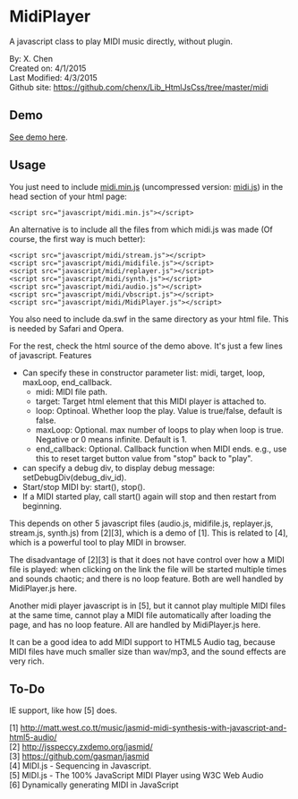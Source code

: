 # MidiPlayer
A javascript class to play MIDI music directly, without plugin.


By: X. Chen  
Created on: 4/1/2015  
Last Modified: 4/3/2015  
Github site: https://github.com/chenx/Lib_HtmlJsCss/tree/master/midi

Demo
-----

<a href="http://homecox.com/games/midi/">See demo here</a>.

Usage
-----

You just need to include <a href="https://github.com/chenx/Lib_HtmlJsCss/tree/master/midi/javascript">midi.min.js</a> (uncompressed version: <a href="https://github.com/chenx/Lib_HtmlJsCss/blob/master/midi/javascript/midi.js">midi.js</a>) in the head section of your html page:

    <script src="javascript/midi.min.js"></script>

An alternative is to include all the files from which midi.js was made (Of course, the first way is much better):

    <script src="javascript/midi/stream.js"></script>
    <script src="javascript/midi/midifile.js"></script>
    <script src="javascript/midi/replayer.js"></script>
    <script src="javascript/midi/synth.js"></script>
    <script src="javascript/midi/audio.js"></script>
    <script src="javascript/midi/vbscript.js"></script>
    <script src="javascript/midi/MidiPlayer.js"></script>

You also need to include da.swf in the same directory as your html file. This is needed by Safari and Opera.

For the rest, check the html source of the demo above. It's just a few lines of javascript.
Features

* Can specify these in constructor parameter list: midi, target, loop, maxLoop, end_callback.
    - midi: MIDI file path.
    - target: Target html element that this MIDI player is attached to.
    - loop: Optinoal. Whether loop the play. Value is true/false, default is false.
    - maxLoop: Optional. max number of loops to play when loop is true. Negative or 0 means infinite. Default is 1.
    - end_callback: Optional. Callback function when MIDI ends.
      e.g., use this to reset target button value from "stop" back to "play".
* can specify a debug div, to display debug message: setDebugDiv(debug_div_id).
* Start/stop MIDI by: start(), stop().
* If a MIDI started play, call start() again will stop and then restart from beginning.

This depends on other 5 javascript files (audio.js, midifile.js, replayer.js, stream.js, synth.js) from [2][3], which is a demo of [1]. This is related to [4], which is a powerful tool to play MIDI in browser.

The disadvantage of [2][3] is that it does not have control over how a MIDI file is played: when clicking on the link the file will be started multiple times and sounds chaotic; and there is no loop feature. Both are well handled by MidiPlayer.js here.

Another midi player javascript is in [5], but it cannot play multiple MIDI files at the same time, cannot play a MIDI file automatically after loading the page, and has no loop feature. All are handled by MidiPlayer.js here.

It can be a good idea to add MIDI support to HTML5 Audio tag, because MIDI files have much smaller size than wav/mp3, and the sound effects are very rich.

To-Do
-----

IE support, like how [5] does.  

[1] http://matt.west.co.tt/music/jasmid-midi-synthesis-with-javascript-and-html5-audio/  
[2] http://jsspeccy.zxdemo.org/jasmid/  
[3] https://github.com/gasman/jasmid  
[4] MIDI.js - Sequencing in Javascript.  
[5] MIDI.js - The 100% JavaScript MIDI Player using W3C Web Audio  
[6] Dynamically generating MIDI in JavaScript  

